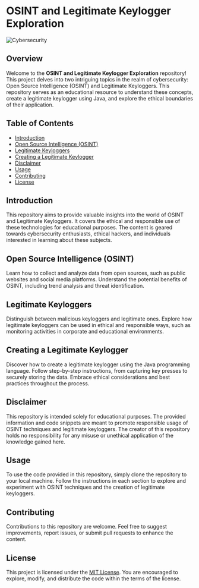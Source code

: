 # OSINT and Legitimate Keylogger Exploration

![Cybersecurity](link_to_image)

## Overview

Welcome to the **OSINT and Legitimate Keylogger Exploration** repository! This project delves into two intriguing topics in the realm of cybersecurity: Open Source Intelligence (OSINT) and Legitimate Keyloggers. This repository serves as an educational resource to understand these concepts, create a legitimate keylogger using Java, and explore the ethical boundaries of their application.

## Table of Contents

- [Introduction](#introduction)
- [Open Source Intelligence (OSINT)](#open-source-intelligence-osint)
- [Legitimate Keyloggers](#legitimate-keyloggers)
- [Creating a Legitimate Keylogger](#creating-a-legitimate-keylogger)
- [Disclaimer](#disclaimer)
- [Usage](#usage)
- [Contributing](#contributing)
- [License](#license)

## Introduction

This repository aims to provide valuable insights into the world of OSINT and Legitimate Keyloggers. It covers the ethical and responsible use of these technologies for educational purposes. The content is geared towards cybersecurity enthusiasts, ethical hackers, and individuals interested in learning about these subjects.

## Open Source Intelligence (OSINT)

Learn how to collect and analyze data from open sources, such as public websites and social media platforms. Understand the potential benefits of OSINT, including trend analysis and threat identification.

## Legitimate Keyloggers

Distinguish between malicious keyloggers and legitimate ones. Explore how legitimate keyloggers can be used in ethical and responsible ways, such as monitoring activities in corporate and educational environments.

## Creating a Legitimate Keylogger

Discover how to create a legitimate keylogger using the Java programming language. Follow step-by-step instructions, from capturing key presses to securely storing the data. Embrace ethical considerations and best practices throughout the process.

## Disclaimer

This repository is intended solely for educational purposes. The provided information and code snippets are meant to promote responsible usage of OSINT techniques and legitimate keyloggers. The creator of this repository holds no responsibility for any misuse or unethical application of the knowledge gained here.

## Usage

To use the code provided in this repository, simply clone the repository to your local machine. Follow the instructions in each section to explore and experiment with OSINT techniques and the creation of legitimate keyloggers.

## Contributing

Contributions to this repository are welcome. Feel free to suggest improvements, report issues, or submit pull requests to enhance the content.

## License

This project is licensed under the [MIT License](link_to_license). You are encouraged to explore, modify, and distribute the code within the terms of the license.
